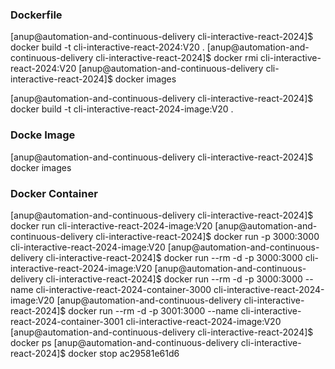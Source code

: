 ### Dockerfile
[anup@automation-and-continuous-delivery cli-interactive-react-2024]$ docker build -t cli-interactive-react-2024:V20 .
[anup@automation-and-continuous-delivery cli-interactive-react-2024]$ docker rmi cli-interactive-react-2024:V20
[anup@automation-and-continuous-delivery cli-interactive-react-2024]$ docker images

[anup@automation-and-continuous-delivery cli-interactive-react-2024]$ docker build -t cli-interactive-react-2024-image:V20 .

### Docke Image
[anup@automation-and-continuous-delivery cli-interactive-react-2024]$ docker images

### Docker Container
[anup@automation-and-continuous-delivery cli-interactive-react-2024]$ docker run cli-interactive-react-2024-image:V20
[anup@automation-and-continuous-delivery cli-interactive-react-2024]$ docker run -p 3000:3000 cli-interactive-react-2024-image:V20
[anup@automation-and-continuous-delivery cli-interactive-react-2024]$ docker run --rm -d -p 3000:3000 cli-interactive-react-2024-image:V20
[anup@automation-and-continuous-delivery cli-interactive-react-2024]$ docker run --rm -d -p 3000:3000 --name cli-interactive-react-2024-container-3000 cli-interactive-react-2024-image:V20
[anup@automation-and-continuous-delivery cli-interactive-react-2024]$ docker run --rm -d -p 3001:3000 --name cli-interactive-react-2024-container-3001 cli-interactive-react-2024-image:V20
[anup@automation-and-continuous-delivery cli-interactive-react-2024]$ docker ps
[anup@automation-and-continuous-delivery cli-interactive-react-2024]$ docker stop ac29581e61d6

